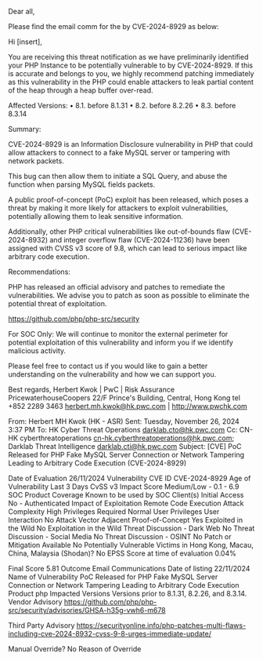 Dear all,
 
Please find the email comm for the by CVE-2024-8929 as below:


Hi [insert],

You are receiving this threat notification as we have preliminarily identified your PHP Instance to be potentially vulnerable to by CVE-2024-8929. If this is accurate and belongs to you, we highly recommend patching immediately as this vulnerability in the PHP could enable attackers to leak partial content of the heap through a heap buffer over-read.

Affected Versions:
•	8.1. before 8.1.31
•	8.2. before 8.2.26
•	8.3. before 8.3.14

Summary:
 
CVE-2024-8929 is an Information Disclosure vulnerability in PHP that could allow attackers to connect to a fake MySQL server or tampering with network packets.

This bug can then allow them to initiate a SQL Query, and abuse the function when parsing MySQL fields packets.

A public proof-of-concept (PoC) exploit has been released, which poses a threat by making it more likely for attackers to exploit vulnerabilities, potentially allowing them to leak sensitive information.

Additionally, other PHP critical vulnerabilities like out-of-bounds flaw (CVE-2024-8932) and integer overflow flaw (CVE-2024-11236) have been assigned with CVSS v3 score of 9.8, which can lead to serious impact like arbitrary code execution.
 
Recommendations:
 
PHP has released an official advisory and patches to remediate the vulnerabilities. We advise you to patch as soon as possible to eliminate the potential threat of exploitation. 

https://github.com/php/php-src/security
 
For SOC Only: We will continue to monitor the external perimeter for potential exploitation of this vulnerability and inform you if we identify malicious activity.

Please feel free to contact us if you would like to gain a better understanding on the vulnerability and how we can support you. 


Best regards,
Herbert Kwok | PwC | Risk Assurance
PricewaterhouseCoopers
22/F Prince's Building, Central, Hong Kong
tel +852 2289 3463
herbert.mh.kwok@hk.pwc.com | http://www.pwchk.com



From: Herbert MH Kwok (HK - ASR) 
Sent: Tuesday, November 26, 2024 3:37 PM
To: HK Cyber Threat Operations <darklab.cto@hk.pwc.com>
Cc: CN-HK cyberthreatoperations <cn-hk.cyberthreatoperations@hk.pwc.com>; Darklab Threat Intelligence <darklab.cti@hk.pwc.com>
Subject: [CVE] PoC Released for PHP Fake MySQL Server Connection or Network Tampering Leading to Arbitrary Code Execution (CVE-2024-8929)

Date of Evaluation	26/11/2024
Vulnerability CVE ID	CVE-2024-8929
Age of Vulnerability	Last 3 Days
CvSS v3 Impact Score	Medium/Low - 0.1 - 6.9
SOC Product Coverage	Known to be used by SOC Client(s)
Initial Access	No - Authenticated
Impact of Exploitation	Remote Code Execution
Attack Complexity	High
Privileges Required	Normal User Privileges
User Interaction	No
Attack Vector	Adjacent
Proof-of-Concept	Yes
Exploited in the Wild	No Exploitation in the Wild
Threat Discussion - Dark Web	No
Threat Discussion - Social Media	No
Threat Discussion - OSINT	No
Patch or Mitigation Available	No
Potentially Vulnerable Victims in Hong Kong, Macau, China, Malaysia (Shodan)?	No
EPSS Score at time of evaluation	0.04%
	
	
Final Score	5.81
Outcome	Email Communications
Date of listing	22/11/2024
Name of Vulnerability	PoC Released for PHP Fake MySQL Server Connection or Network Tampering Leading to Arbitrary Code Execution
Product 	php
Impacted Versions	Versions prior to 8.1.31, 8.2.26, and 8.3.14.
Vendor Advisory	https://github.com/php/php-src/security/advisories/GHSA-h35g-vwh6-m678

Third Party Advisory	https://securityonline.info/php-patches-multi-flaws-including-cve-2024-8932-cvss-9-8-urges-immediate-update/

	
Manual Override?	No
Reason of Override	 
